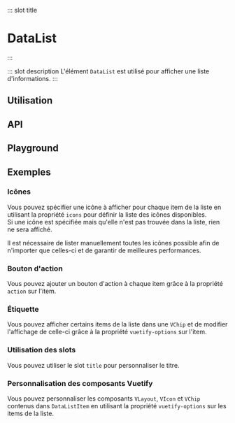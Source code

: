 ::: slot title
# DataList
:::

::: slot description
L'élément `DataList` est utilisé pour afficher une liste d'informations.
:::

## Utilisation

<DocExample
  eager
  file="elements/data-list/examples/data-list"
/>

## API

<DocApi
  :value="['DataList', 'DataListItem', 'DataListLoading']"
  :api="{
    DataList: {
      props: [{
        name: 'items',
        defaultValue: 'undefined',
        type: 'DataListItem[]',
        description: 'La liste des items à afficher.',
        example: '{\n  key: string;\n  value?: string;\n  action?: string;\n  chip?: boolean;\n  icon?: string;\n  options?: Options;\n}'
      },
      {
        name: 'icons',
        defaultValue: 'undefined',
        type: 'DataListIcons',
        description: 'La liste des différentes icônes disponibles pour les items.',
        example: '{\n  [key: string]: string;\n}'
      },
      {
        name: 'list-title',
        type: 'string',
        defaultValue: 'undefined',
        description: 'Le titre de la liste.'
      },
      {
        name: 'title-class',
        type: 'string',
        defaultValue: '\'mb-3 headline\'',
        description: 'Les classes à appliquer sur le titre de la liste.'
      },
      {
        name: 'row',
        type: 'boolean',
        defaultValue: 'false',
        description: 'Affiche les items de la liste horizontalement.'
      },
      {
        name: 'flex',
        type: 'boolean',
        defaultValue: 'false',
        description: 'Affiche les items en ligne avec passage à la ligne lorsqu\'il n\'y a plus de place disponible.'
      },
      {
        name: 'placeholder',
        type: 'string',
        defaultValue: '\'…\'',
        description: 'Le texte à afficher lorsqu\'il n\'y a pas de valeur.'
      },
      {
        name: 'min-width',
        type: 'string',
        defaultValue: 'undefined',
        description: 'La largeur minimum du composant.'
      },
      {
        name: 'item-width',
        type: 'string',
        defaultValue: '\'200px\'',
        description: 'La largeur de chaque item.'
      },
      {
        name: 'loading',
        type: 'boolean',
        defaultValue: 'false',
        description: 'Affiche un état de chargement.'
      },
      {
        name: 'items-number-loading',
        type: 'number',
        defaultValue: '1',
        description: 'Le nombre d\'items à afficher lors du chargement.'
      },
      {
        name: 'heading-loading',
        type: 'boolean',
        defaultValue: 'false',
        description: 'Affiche un squelette pour le titre pendant le chargement.'
      }],
      slots: [{
        name: 'title',
        description: 'Slot pour remplacer le titre par défaut.'
      }],
      events: [{
        name: 'click:item-action',
        description: 'Événement émis lorsque l\'utilisateur clique sur le bouton d\'action d\'un item.',
        value: 'itemIndex: number'
      }]
    },
    DataListItem: {
      props: [{
        name: 'label',
        type: 'string',
        defaultValue: 'undefined',
        description: 'Le label de la valeur.'
      },
      {
        name: 'value',
        type: 'string',
        defaultValue: 'undefined',
        description: 'La valeur à afficher.'
      },
      {
        name: 'action',
        type: 'string',
        defaultValue: 'undefined',
        description: 'Le label du bouton action à afficher.'
      },
      {
        name: 'placeholder',
        type: 'string',
        defaultValue: '\'…\'',
        description: 'Le texte à afficher lorsqu\'il n\'y a pas de valeur.'
      },
      {
        name: 'chip',
        type: 'boolean',
        defaultValue: 'false',
        description: 'Affiche la valeur dans une `VChip`.'
      },
      {
        name: 'icon',
        type: 'string',
        defaultValue: 'undefined',
        description: 'Le nom de l\'icône à afficher.'
      },
      {
        name: 'vuetify-options',
        type: 'Options',
        defaultValue: 'undefined',
        description: 'Personnalisation des composants Vuetify en utilisant la directive `customizable`.'
      }],
      slots: [{
        name: 'icon',
        description: 'Slot pour remplacer l\'icône.'
      },
      {
        name: 'value',
        description: 'Slot pour remplacer le contenu de l\'item.'
      },
      {
        name: 'action',
        description: 'Slot pour remplacer le contenu de l\'action.'
      }],
      events: [{
        name: 'click:action',
        description: 'Événement émis lorsque l\'utilisateur clique sur le bouton d\'action.'
      }]
    },
    DataListLoading: {
      props: [{
        name: 'itemsNumber',
        type: 'number',
        defaultValue: '1',
        description: 'Le nombre d\'items à afficher pendant le chargement.'
      },
      {
        name: 'heading',
        type: 'boolean',
        defaultValue: 'false',
        description: 'Affiche un squelette pour le titre pendant le chargement.'
      },
      {
        name: 'row',
        type: 'boolean',
        defaultValue: 'false',
        description: 'Affiche les items de la liste horizontalement.'
      },
      {
        name: 'flex',
        type: 'boolean',
        defaultValue: 'false',
        description: 'Affiche les items en ligne avec passage à la ligne lorsqu\'il n\'y a plus de place disponible.'
      },
      {
        name: 'width',
        type: 'string',
        defaultValue: '\'200px\'',
        description: 'La largeur de chaque item.'
      }]
    }
  }"
/>

## Playground

<DocExample file="elements/data-list/examples/data-list-playground" />

## Exemples

### Icônes

Vous pouvez spécifier une icône à afficher pour chaque item de la liste en utilisant la propriété `icons` pour définir la liste des icônes disponibles.<br>
Si une icône est spécifiée mais qu'elle n'est pas trouvée dans la liste, rien ne sera affiché.

<DocInfo>

Il est nécessaire de lister manuellement toutes les icônes possible afin de n'importer que celles-ci et de garantir de meilleures performances.

</DocInfo>

<DocExample file="elements/data-list/examples/data-list-icons" />

### Bouton d'action

Vous pouvez ajouter un bouton d'action à chaque item grâce à la propriété `action` sur l'item.

<DocExample file="elements/data-list/examples/data-list-action" />

### Étiquette

Vous pouvez afficher certains items de la liste dans une `VChip` et de modifier l'affichage de celle-ci grâce à la propriété `vuetify-options` sur l'item.

<DocExample file="elements/data-list/examples/data-list-chip" />

### Utilisation des slots

Vous pouvez utiliser le slot `title` pour personnaliser le titre.

<DocExample file="elements/data-list/examples/data-list-slot" />

### Personnalisation des composants Vuetify

Vous pouvez personnaliser les composants `VLayout`, `VIcon` et `VChip` contenus dans `DataListItem` en utilisant la propriété `vuetify-options` sur les items de la liste.

<DocExample file="elements/data-list/examples/data-list-options" />
